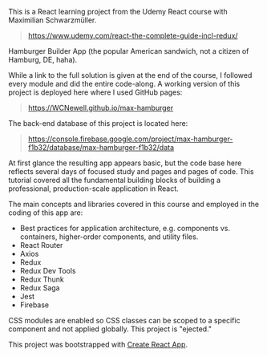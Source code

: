 This is a React learning project from the Udemy React course with Maximilian Schwarzmüller.

>https://www.udemy.com/react-the-complete-guide-incl-redux/

Hamburger Builder App (the popular American sandwich, not a citizen of Hamburg, DE, haha).

While a link to the full solution is given at the end of the course, I followed every module and did the entire code-along. A working version of this project is deployed here where I used GitHub pages:

>https://WCNewell.github.io/max-hamburger

The back-end database of this project is located here:

>https://console.firebase.google.com/project/max-hamburger-f1b32/database/max-hamburger-f1b32/data

At first glance the resulting app appears basic, but the code base here reflects several days of focused study and pages and pages of code. This tutorial covered all the fundamental building blocks of building a professional, production-scale application in React. 

The main concepts and libraries covered in this course and employed in the coding of this app are:

* Best practices for application architecture, e.g. components vs. containers, higher-order components, and utility files.
* React Router
* Axios
* Redux
* Redux Dev Tools
* Redux Thunk
* Redux Saga
* Jest
* Firebase

CSS modules are enabled so CSS classes can be scoped to a specific component and not applied globally. This project is "ejected."

This project was bootstrapped with [Create React App](https://github.com/facebookincubator/create-react-app).
